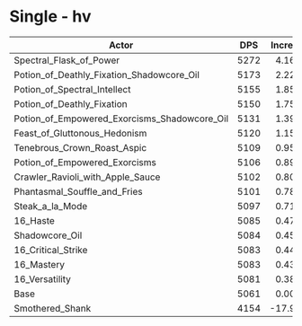 # Single - hv
| Actor | DPS | Increase |
|---|:---:|:---:|
|Spectral_Flask_of_Power|5272|4.16%|
|Potion_of_Deathly_Fixation_Shadowcore_Oil|5173|2.22%|
|Potion_of_Spectral_Intellect|5155|1.85%|
|Potion_of_Deathly_Fixation|5150|1.75%|
|Potion_of_Empowered_Exorcisms_Shadowcore_Oil|5131|1.39%|
|Feast_of_Gluttonous_Hedonism|5120|1.15%|
|Tenebrous_Crown_Roast_Aspic|5109|0.95%|
|Potion_of_Empowered_Exorcisms|5106|0.89%|
|Crawler_Ravioli_with_Apple_Sauce|5102|0.80%|
|Phantasmal_Souffle_and_Fries|5101|0.78%|
|Steak_a_la_Mode|5097|0.71%|
|16_Haste|5085|0.47%|
|Shadowcore_Oil|5084|0.45%|
|16_Critical_Strike|5083|0.44%|
|16_Mastery|5083|0.43%|
|16_Versatility|5081|0.38%|
|Base|5061|0.00%|
|Smothered_Shank|4154|-17.92%|
